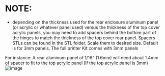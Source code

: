 # NOTE:
- depending on the thickness used for the rear enclosure aluminum panel (or acrylic or whatever panel used) versus the thickness of the top cover acrylic panels, you may need to add spacers behind the bottom part of the hinges to match the thickness of the top cover rear panel. Spacers STLs can be found in the STL folder. Scale them to desired size. Default is for 3mm panels. The full printer Kit comes with 3mm panels

For instance: A rear aluminum panel of 1/16" (1.6mm) will need about 1.4mm of spacer to fit to the top acrylic panel (If the top acrylic panel is 3mm)
![image](https://user-images.githubusercontent.com/37383368/145326149-0c7f50ab-b33d-4aca-a35e-0948500e6dd3.png)

